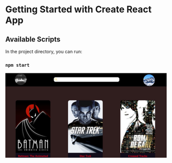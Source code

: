 # Getting Started with Create React App

## Available Scripts

In the project directory, you can run:

### `npm start`


<p align="center">
  <img src="./../homework-3.jpeg" width="700" title="hover text">
          
</p>